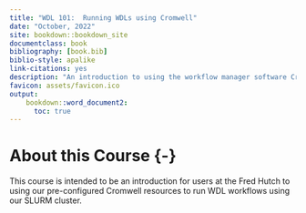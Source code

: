 ```yaml
---
title: "WDL 101:  Running WDLs using Cromwell"
date: "October, 2022"
site: bookdown::bookdown_site
documentclass: book
bibliography: [book.bib]
biblio-style: apalike
link-citations: yes
description: "An introduction to using the workflow manager software Cromwell to run WDL based workflows using the Fred Hutch HPC cluster."
favicon: assets/favicon.ico
output:
    bookdown::word_document2:
      toc: true
---
```


# About this Course {-}

This course is intended to be an introduction for users at the Fred Hutch to using our pre-configured Cromwell resources to run WDL workflows using our SLURM cluster.
